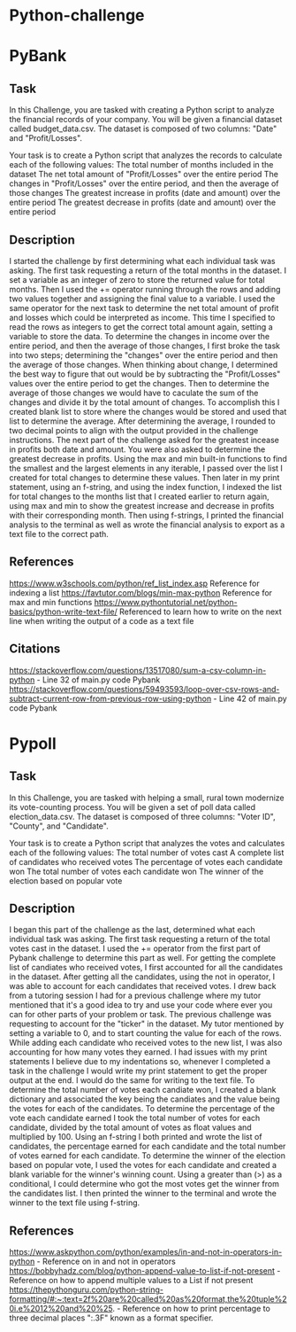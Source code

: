# Python-challenge

# PyBank

## Task

In this Challenge, you are tasked with creating a Python script to analyze the financial records of your company. You will be given a financial dataset called budget_data.csv. The dataset is composed of two columns: "Date" and "Profit/Losses".

Your task is to create a Python script that analyzes the records to calculate each of the following values:
The total number of months included in the dataset
The net total amount of "Profit/Losses" over the entire period
The changes in "Profit/Losses" over the entire period, and then the average of those changes
The greatest increase in profits (date and amount) over the entire period
The greatest decrease in profits (date and amount) over the entire period

## Description

I started the challenge by first determining what each individual task was asking. The first task requesting a return of the total months in the dataset. I set a variable as an integer of zero to store the returned value for total months. Then I used the += operator running through the rows and adding two values together and assigning the final value to a variable. I used the same operator for the next task to determine the net total amount of profit and losses which could be interpreted as income. This time I specified to read the rows as integers to get the correct total amount again, setting a variable to store the data. To determine the changes in income over the entire period, and then the average of those changes, I first broke the task into two steps; determining the "changes" over the entire period and then the average of those changes. When thinking about change, I determined the best way to figure that out would be by subtracting the "Profit/Losses" values over the entire period to get the changes. Then to determine the average of those changes we would have to caculate the sum of the changes and divide it by the total amount of changes. To accomplish this I created blank list to store where the changes would be stored and used that list to determine the average. After determining the average, I rounded to two decimal points to align with the output provided in the challenge instructions. The next part of the challenge asked for the greatest incease in profits both date and amount. You were also asked to determine the greatest decrease in profits. Using the max and min built-in functions to find the smallest and the largest elements in any iterable, I passed over the list I created for total changes to determine these values. Then later in my print statement, using an f-string, and using the index function, I indexed the list for total changes to the months list that I created earlier to return again, using max and min to show the greatest increase and decrease in profits with their corresponding month. Then using f-strings, I printed the financial analysis to the terminal as well as wrote the financial analysis to export as a text file to the correct path.

## References

https://www.w3schools.com/python/ref_list_index.asp 
Reference for indexing a list
https://favtutor.com/blogs/min-max-python 
Reference for max and min functions
https://www.pythontutorial.net/python-basics/python-write-text-file/ 
Referenced to learn how to write on the next line when writing the output of a code as a text file

## Citations

https://stackoverflow.com/questions/13517080/sum-a-csv-column-in-python - Line 32 of main.py code Pybank
https://stackoverflow.com/questions/59493593/loop-over-csv-rows-and-subtract-current-row-from-previous-row-using-python - Line 42 of main.py code Pybank


# Pypoll

## Task
In this Challenge, you are tasked with helping a small, rural town modernize its vote-counting process. You will be given a set of poll data called election_data.csv. The dataset is composed of three columns: "Voter ID", "County", and "Candidate".

Your task is to create a Python script that analyzes the votes and calculates each of the following values:
The total number of votes cast
A complete list of candidates who received votes
The percentage of votes each candidate won
The total number of votes each candidate won
The winner of the election based on popular vote

## Description

I began this part of the challenge as the last, determined what each individual task was asking. The first task requesting a return of the total votes cast in the dataset. I used the += operator from the first part of Pybank challenge to determine this part as well. For getting the complete list of candiates who received votes, I first accounted for all the candidates in the dataset. After getting all the candidates, using the not in operator, I was able to account for each candidates that received votes. I drew back from a tutoring session I had for a previous challenge where my tutor mentioned that it's a good idea to try and use your code where ever you can for other parts of your problem or task. The previous challenge was requesting to account for the "ticker" in the dataset. My tutor mentioned by setting a variable to 0, and to start counting the value for each of the rows. While adding each candidate who received votes to the new list, I was also accounting for how many votes they earned. I had issues with my print statements I believe due to my indentations so, whenever I completed a task in the challenge I would write my print statement to get the proper output at the end. I would do the same for writing to the text file. To determine the total number of votes each candiate won, I created a blank dictionary and associated the key being the candiates and the value being the votes for each of the candidates. To determine the percentage of the vote each candidate earned I took the total number of votes for each candidate, divided by the total amount of votes as float values and multiplied by 100. Using an f-string I both printed and wrote the list of candidates, the percentage earned for each candidate and the total number of votes earned for each candidate. To determine the winner of the election based on popular vote, I used the votes for each candidate and created a blank variable for the winner's winning count. Using a greater than (>) as a conditional, I could determine who got the most votes get the winner from the candidates list. I then printed the winner to the terminal and wrote the winner to the text file using f-string.

## References
https://www.askpython.com/python/examples/in-and-not-in-operators-in-python - Reference on in and not in operators
https://bobbyhadz.com/blog/python-append-value-to-list-if-not-present - Reference on how to append multiple values to a List if not present
https://thepythonguru.com/python-string-formatting/#:~:text=2f%20are%20called%20as%20format,the%20tuple%20i.e%2012%20and%20%25. - Reference on how to print percentage to three decimal places ":.3F" known as a format specifier.

